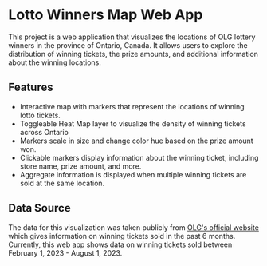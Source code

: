 # Lotto Winners Map Web App

This project is a web application that visualizes the locations of OLG lottery winners in the province of Ontario, Canada. It allows users to explore the distribution of winning tickets, the prize amounts, and additional information about the winning locations.

## Features

- Interactive map with markers that represent the locations of winning lotto tickets.
- Toggleable Heat Map layer to visualize the density of winning tickets across Ontario
- Markers scale in size and change color hue based on the prize amount won.
- Clickable markers display information about the winning ticket, including store name, prize amount, and more.
- Aggregate information is displayed when multiple winning tickets are sold at the same location.

## Data Source

The data for this visualization was taken publicly from [OLG's official website](https://about.olg.ca/winners-and-players/ticket-information/where-winning-tickets-were-sold/) which gives information on winning tickets sold in the past 6 months. Currently, this web app shows data on winning tickets sold between February 1, 2023 - August 1, 2023.
